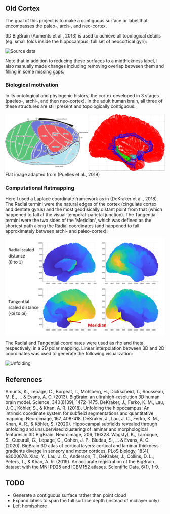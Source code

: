 ## Old Cortex

The goal of this project is to make a contiguous surface or label that encompasses the paleo-, arch-, and neo-cortex.

3D BigBrain (Auments et al., 2013) is used to achieve all topological details (eg. small folds inside the hippocampus; full set of neocortical gyri):

![Source data](images/BigBrainSourceData.jpg)

Note that in addition to reducing these surfaces to a midthickness label, I also manually made changes including removing overlap between them and filling in some missing gaps.

### Biological motivation

In its ontological and phylogenic history, the cortex developed in 3 stages (paeleo-, archi-, and then neo-cortex). In the adult human brain, all three of these structures are still present and topologically contiguous:

![Flat cortex](images/paleo-archi-neocortex_flat.png)
Flat image adapted from (Puelles et al., 2019)

### Computational flatmapping

Here I used a Laplace coordinate framework as in (DeKraker et al., 2018). The Radial termini were the natural edges of the cortex (cingulate cortex and dentate gyrus) and the most geodisically distant point from that (which happened to fall at the visual-temporal-parietal junction). The Tangential termini were the two sides of the 'Meridian', which was defined as the shortest path along the Radial coordinates (and happened to fall approximately between archi- and paleo-cortex):

![Lapalce coordinates](images/LaplaceCoords.png)

The Radial and Tangential coordinates were used as rho and theta, respectively, in a 2D polar mapping. Linear interpolation between 3D and 2D coordinates was used to generate the following visualization:

![Unfolding](images/lbl_unfold-linearpts.gif)

## References

Amunts, K., Lepage, C., Borgeat, L., Mohlberg, H., Dickscheid, T., Rousseau, M. É., ... & Evans, A. C. (2013). BigBrain: an ultrahigh-resolution 3D human brain model. Science, 340(6139), 1472-1475.
DeKraker, J., Ferko, K. M., Lau, J. C., Köhler, S., & Khan, A. R. (2018). Unfolding the hippocampus: An intrinsic coordinate system for subfield segmentations and quantitative mapping. Neuroimage, 167, 408-418.
DeKraker, J., Lau, J. C., Ferko, K. M., Khan, A. R., & Köhler, S. (2020). Hippocampal subfields revealed through unfolding and unsupervised clustering of laminar and morphological features in 3D BigBrain. Neuroimage, 206, 116328.
Wagstyl, K., Larocque, S., Cucurull, G., Lepage, C., Cohen, J. P., Bludau, S., ... & Evans, A. C. (2020). BigBrain 3D atlas of cortical layers: cortical and laminar thickness gradients diverge in sensory and motor cortices. PLoS biology, 18(4), e3000678.
Xiao, Y., Lau, J. C., Anderson, T., DeKraker, J., Collins, D. L., Peters, T., & Khan, A. R. (2019). An accurate registration of the BigBrain dataset with the MNI PD25 and ICBM152 atlases. Scientific Data, 6(1), 1-9.

## TODO
- Generate a contiguous surface rather than point cloud
- Expand labels to span the full surface depth (instead of midlayer only)
- Left hemisphere
